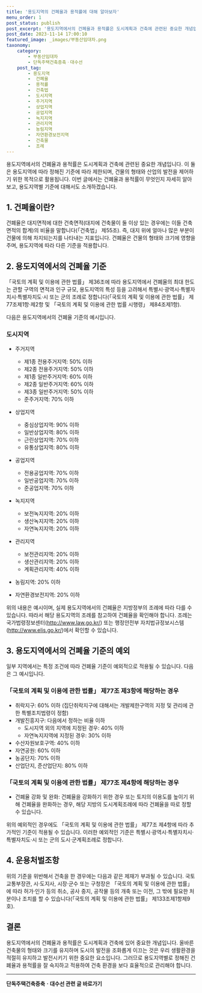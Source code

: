 ```yaml
---
title: '용도지역의 건폐율과 용적률에 대해 알아보자'
menu_order: 1
post_status: publish
post_excerpt: '용도지역에서의 건폐율과 용적률은 도시계획과 건축에 관련된 중요한 개념입니다. 이 둘은 용도지역에 따라 정해진 기준에 따라 제한되며, 건물의 형태와 산업의 발전을 제어하기 위한 목적으로 활용됩니다. 이번 글에서는 건폐율과 용적률이 무엇인지 자세히 알아보고, 용도지역별 기준에 대해서도 소개하겠습니다.'
post_date: 2023-11-14 17:00:10
featured_image: _images/부동산임대차.png
taxonomy:
    category:
        - 부동산임대차
        - 단독주택건축증축ㆍ대수선
    post_tag:
        - 용도지역
        -  건폐율
        -  용적률
        -  건축법
        -  도시지역
        -  주거지역
        -  상업지역
        -  공업지역
        -  녹지지역
        -  관리지역
        -  농림지역
        -  자연환경보전지역
        -  건축물
        -  조례
---
```



용도지역에서의 건폐율과 용적률은 도시계획과 건축에 관련된 중요한 개념입니다. 이 둘은 용도지역에 따라 정해진 기준에 따라 제한되며, 건물의 형태와 산업의 발전을 제어하기 위한 목적으로 활용됩니다. 이번 글에서는 건폐율과 용적률이 무엇인지 자세히 알아보고, 용도지역별 기준에 대해서도 소개하겠습니다. 

## 1. 건폐율이란?
건폐율은 대지면적에 대한 건축면적(대지에 건축물이 둘 이상 있는 경우에는 이들 건축면적의 합계)의 비율을 말합니다(「건축법」 제55조). 즉, 대지 위에 얼마나 많은 부분이 건물에 의해 차지되는지를 나타내는 지표입니다. 건폐율은 건물의 형태와 크기에 영향을 주며, 용도지역에 따라 다른 기준을 적용합니다. 

## 2. 용도지역에서의 건폐율 기준
「국토의 계획 및 이용에 관한 법률」 제36조에 따라 용도지역에서 건폐율의 최대 한도는 관할 구역의 면적과 인구 규모, 용도지역의 특성 등을 고려해서 특별시·광역시·특별자치시·특별자치도·시 또는 군의 조례로 정합니다(「국토의 계획 및 이용에 관한 법률」 제77조제1항·제2항 및 「국토의 계획 및 이용에 관한 법률 시행령」 제84조제1항).

다음은 용도지역에서의 건폐율 기준의 예시입니다.

### 도시지역 
- 주거지역
    - 제1종 전용주거지역: 50% 이하
    - 제2종 전용주거지역: 50% 이하
    - 제1종 일반주거지역: 60% 이하
    - 제2종 일반주거지역: 60% 이하
    - 제3종 일반주거지역: 50% 이하
    - 준주거지역: 70% 이하

- 상업지역
    - 중심상업지역: 90% 이하
    - 일반상업지역: 80% 이하
    - 근린상업지역: 70% 이하
    - 유통상업지역: 80% 이하

- 공업지역
    - 전용공업지역: 70% 이하
    - 일반공업지역: 70% 이하
    - 준공업지역: 70% 이하

- 녹지지역
    - 보전녹지지역: 20% 이하
    - 생산녹지지역: 20% 이하
    - 자연녹지지역: 20% 이하

- 관리지역
    - 보전관리지역: 20% 이하
    - 생산관리지역: 20% 이하
    - 계획관리지역: 40% 이하

- 농림지역: 20% 이하

- 자연환경보전지역: 20% 이하

위의 내용은 예시이며, 실제 용도지역에서의 건폐율은 지방정부의 조례에 따라 다를 수 있습니다. 따라서 해당 용도지역의 조례를 참고하여 건폐율을 확인해야 합니다. 조례는 국가법령정보센터(http://www.law.go.kr/) 또는 행정안전부 자치법규정보시스템(http://www.elis.go.kr/)에서 확인할 수 있습니다.

## 3. 용도지역에서의 건폐율 기준의 예외
일부 지역에서는 특정 조건에 따라 건폐율 기준이 예외적으로 적용될 수 있습니다. 다음은 그 예시입니다.

### 「국토의 계획 및 이용에 관한 법률」 제77조 제3항에 해당하는 경우
- 취락지구: 60% 이하 (집단취락지구에 대해서는 개발제한구역의 지정 및 관리에 관한 특별조치법령이 정함)
- 개발진흥지구: 다음에서 정하는 비율 이하
    - 도시지역 외의 지역에 지정된 경우: 40% 이하
    - 자연녹지지역에 지정된 경우: 30% 이하
- 수산자원보호구역: 40% 이하
- 자연공원: 60% 이하
- 농공단지: 70% 이하
- 산업단지, 준산업단지: 80% 이하

### 「국토의 계획 및 이용에 관한 법률」 제77조 제4항에 해당하는 경우
- 건폐율 강화 및 완화: 건폐율을 강화하기 위한 경우 또는 토지의 이용도를 높이기 위해 건폐율을 완화하는 경우, 해당 지방의 도시계획조례에 따라 건폐율을 따로 정할 수 있습니다.

위의 예외적인 경우에도 「국토의 계획 및 이용에 관한 법률」 제77조 제4항에 따라 추가적인 기준이 적용될 수 있습니다. 이러한 예외적인 기준은 특별시·광역시·특별자치시·특별자치도·시 또는 군의 도시·군계획조례로 정합니다.

## 4. 운용처벌조항
위의 기준을 위반해서 건축을 한 경우에는 다음과 같은 제재가 부과될 수 있습니다. 국토교통부장관, 시·도지사, 시장·군수 또는 구청장은 「국토의 계획 및 이용에 관한 법률」에 따라 허가·인가 등의 취소, 공사 중지, 공작물 등의 개축 또는 이전, 그 밖에 필요한 처분이나 조치를 할 수 있습니다(「국토의 계획 및 이용에 관한 법률」 제133조제1항제9호).

## 결론
용도지역에서의 건폐율과 용적률은 도시계획과 건축에 있어 중요한 개념입니다. 올바른 건축물의 형태와 크기를 유지하며 도시의 발전을 조화롭게 이끄는 것은 우리 생활환경을 적절히 유지하고 발전시키기 위한 중요한 요소입니다. 그러므로 용도지역별로 정해진 건폐율과 용적률을 잘 숙지하고 적용하여 건축 환경을 보다 효율적으로 관리해야 합니다.
<!-- wp:separator -->
<hr class="wp-block-separator has-alpha-channel-opacity"/>
<!-- /wp:separator -->

<!-- wp:group {"backgroundColor":"base","layout":{"type":"constrained"}} -->
<div class="wp-block-group has-base-background-color has-background"><!-- wp:paragraph {"align":"center","fontSize":"medium"} -->
<p class="has-text-align-center has-large-font-size"><strong>단독주택건축증축ㆍ대수선 관련 글 바로가기</strong></p>
<!-- /wp:paragraph -->


<!-- wp:latest-posts
{"categories":[{"id":22770,"count":19,"description":"","link":"https://uknowlaw.com/category/%eb%8b%a8%eb%8f%85%ec%a3%bc%ed%83%9d%ea%b1%b4%ec%b6%95%ec%a6%9d%ec%b6%95%e3%86%8d%eb%8c%80%ec%88%98%ec%84%a0/","name":"단독주택건축증축ㆍ대수선","slug":"단독주택건축증축ㆍ대수선","taxonomy":"category","parent":0,"meta":[],"_links":{"self":[{"href":"https://uknowlaw.com/wp-json/wp/v2/categories/22770"}],"collection":[{"href":"https://uknowlaw.com/wp-json/wp/v2/categories"}],"about":[{"href":"https://uknowlaw.com/wp-json/wp/v2/taxonomies/category"}],"wp:post_type":[{"href":"https://uknowlaw.com/wp-json/wp/v2/posts?categories=22770"}],"curies":[{"name":"wp","href":"https://api.w.org/{rel}","templated":true}]}}],"postsToShow":100,"excerptLength":28,"postLayout":"grid","columns":2,"featuredImageAlign":"left","featuredImageSizeSlug":"large","fontSize":"small"} /--></div>
<!-- /wp:group -->